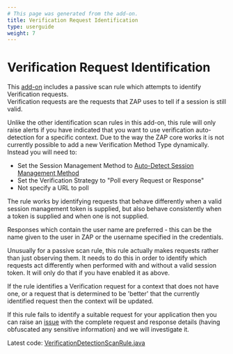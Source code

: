 ```yaml
---
# This page was generated from the add-on.
title: Verification Request Identification
type: userguide
weight: 7
---
```


# Verification Request Identification

This [add-on](/docs/desktop/addons/authentication-helper/) includes a passive scan rule which attempts to identify Verification requests.  
Verification requests are the requests that ZAP uses to tell if a session is still valid.

Unlike the other identification scan rules in this add-on, this rule will only raise alerts if you have indicated that you want to use
verification auto-detection for a specific context.
Due to the way the ZAP core works it is not currently possible to add a new Verification Method Type dynamically.
Instead you will need to:

* Set the Session Management Method to [Auto-Detect Session Management Method](/docs/desktop/addons/authentication-helper/autodetect-session/)
* Set the Verification Strategy to "Poll every Request or Response"
* Not specify a URL to poll

The rule works by identifying requests that behave differently when a valid session management token is supplied, but also behave consistently when a token is supplied and when one is not supplied.

Responses which contain the user name are preferred - this can be the name given to the user in ZAP or the username
specified in the credentials.

Unusually for a passive scan rule, this rule actually makes requests rather than just observing them.
It needs to do this in order to identify which requests act differently when performed with and without a valid session token.
It will only do that if you have enabled it as above.

If the rule identifies a Verification request for a context that does not have one,
or a request that is determined to be 'better' that the currently identified request then the context will be updated.

If this rule fails to identify a suitable request for your application then you can raise an
[issue](https://github.com/zaproxy/zaproxy/issues) with the complete request and response details
(having obfuscated any sensitive information) and we will investigate it.

Latest code: [VerificationDetectionScanRule.java](https://github.com/zaproxy/zap-extensions/blob/main/addOns/authhelper/src/main/java/org/zaproxy/addon/authhelper/VerificationDetectionScanRule.java)
